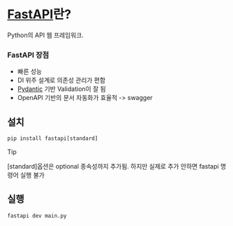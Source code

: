 # [FastAPI](https://fastapi.tiangolo.com/ko/)란?
Python의 API 웹 프레임워크.

### FastAPI 장점
- 빠른 성능
- DI 위주 설계로 의존성 관리가 편함
- [Pydantic](https://docs.pydantic.dev/latest/) 기반 Validation이 잘 됨
- OpenAPI 기반의 문서 자동화가 효율적 -> swagger


## 설치
```cmd
pip install fastapi[standard]
```
> [!tip]
> [standard]옵션은 optional 종속성까지 추가됨. 하지만 실제로 추가 안하면 fastapi 명령어 실행 불가


## 실행

```cmd
fastapi dev main.py
```